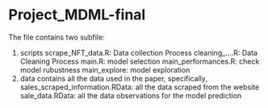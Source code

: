 # Project_MDML-final
The file contains two subfile:
1. scripts
  scrape_NFT_data.R: Data collection Process
  cleaning_....R: Data Cleaning Process
  main.R: model selection
  main_performances.R: check model rubustness
  main_explore: model exploration
2. data
  contains all the data used in the paper,
  specifically,
  sales_scraped_information.RData: all the data scraped from the website
  sale_data.RData: all the data observations for the model prediction
